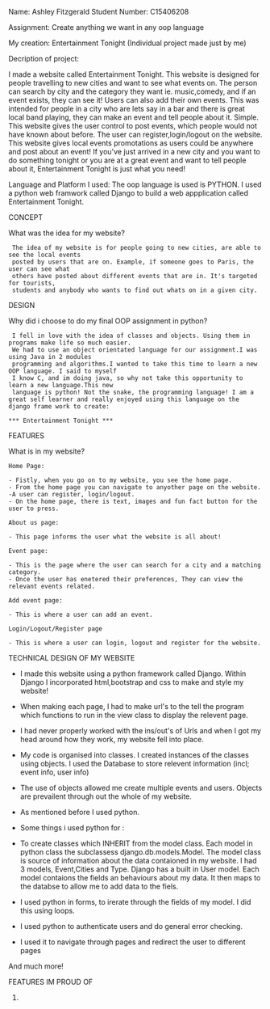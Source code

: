 Name: Ashley Fitzgerald
Student Number: C15406208

Assignment: Create anything we want in any oop language

My creation: Entertainment Tonight  (Individual project made just by me)

Decription of project: 

I made a website called Entertainment Tonight. This website is designed for people travelling
to new cities and want to see what events on. The person can search by city and the category they
want ie. music,comedy, and if an event exists, they can see it! Users can also add their own 
events. This was intended for people in a city who are lets say in a bar and there is  great
local band playing, they can make an event and tell people about it. Simple. This website gives
the user control to post events, which people would not have known about before. The user
can register,login/logout on the website. This website gives local events promotations as
users could be anywhere and post about an event! If you've just arrived in a new city and you 
want to do something tonight  or you are at a great event and want to tell people about it,
Entertainment Tonight is just what you need! 


Language and Platform I used: The oop language is used is PYTHON. I used a python web framwork called Django to build a web appplication called Entertainment Tonight.



CONCEPT

What was the idea for my website?

 	 The idea of my website is for people going to new cities, are able to see the local events
 	 posted by users that are on. Example, if someone goes to Paris, the user can see what 
 	 others have posted about different events that are in. It's targeted for tourists, 
 	 students and anybody who wants to find out whats on in a given city.

		
DESIGN

Why did i choose to do my final OOP assignment in python? 

 	 I fell in love with the idea of classes and objects. Using them in programs make life so much easier.
 	 We had to use an object orientated language for our assignment.I was using Java in 2 modules 
 	 programming and algorithms.I wanted to take this time to learn a new OOP language. I said to myself 
 	 I know C, and im doing java, so why not take this opportunity to learn a new language.This new 
 	 language is python! Not the snake, the programming language! I am a great self learner and really enjoyed using this language on the django frame work to create:

	*** Entertainment Tonight ***


FEATURES

What is in my website?

	Home Page:

	- Fistly, when you go on to my website, you see the home page.
	- From the home page you can navigate to anyother page on the website.
	-A user can register, login/logout. 
	- On the home page, there is text, images and fun fact button for the user to press.

	About us page:

 	- This page informs the user what the website is all about!

 	Event page:

 	- This is the page where the user can search for a city and a matching category.
 	- Once the user has enetered their preferences, They can view the relevant events related.

 	Add event page:

 	- This is where a user can add an event.
	
	Login/Logout/Register page

	- This is where a user can login, logout and register for the website. 

TECHNICAL DESIGN OF MY WEBSITE

- I made this website using a python framework called Django. Within Django I incorporated
  html,bootstrap and css to make and style my website! 

- When making each page, I had to make url's to the tell the program which functions to run 
  in the view class to display the relevent page.

- I had never properly worked with the ins/out's of Urls and when I got my head around 
  how they work, my website fell into place.

- My code is organised into classes. I created instances of the classes using objects. I used the
  Database to store relevent information (incl; event info, user info)

- The use of objects allowed me create multiple events and users. Objects are prevailent 
   through out the whole of my website.

- As mentioned before I used python. 
- Some things i used python for : 

 - To create classes which INHERIT from the model class. Each model in python class the subclassess
   django.db.models.Model. The model class is source of information about the data contaioned in my website. I had 3 models, Event,Cities and Type. Django has a built
   in User model. Each model contaions the fields an behaviours about my data. It then maps to the databse to allow me to add data to the fiels.

 - I used python in forms, to irerate through the fields of my model. I did this using loops.

 - I used python to authenticate users and do general error checking.

 - I used it to navigate through pages and redirect the user to different pages

 And much more!


 FEATURES IM PROUD OF 

 1. 

   





